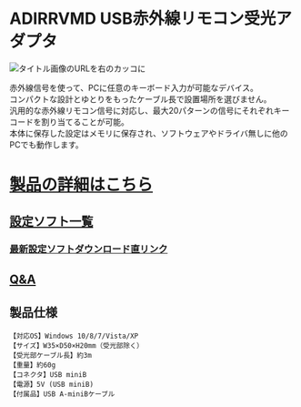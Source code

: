 # ADIRRVMD USB赤外線リモコン受光アダプタ



![タイトル画像のURLを右のカッコに](https://bit-trade-one.co.jp/wp/wp-content/uploads/2021/11/P1450747.jpg)

赤外線信号を使って、PCに任意のキーボード入力が可能なデバイス。  
コンパクトな設計とゆとりをもったケーブル長で設置場所を選びません。  
汎用的な赤外線リモコン信号に対応し、最大20パターンの信号にそれぞれキーコードを割り当てることが可能。  
本体に保存した設定はメモリに保存され、ソフトウェアやドライバ無しに他のPCでも動作します。   

# [製品の詳細はこちら](https://bit-trade-one.co.jp/adirrvmd/) 

## [設定ソフト一覧](https://github.com/bit-trade-one/ADIRRVMD-USB-IR-Receive-Adapter/raw/master/App/)  
### [最新設定ソフトダウンロード直リンク](https://github.com/bit-trade-one/ADIRRVMD-USB-IR-Receive-Adapter/raw/master/App/ADIRRVMD_IR_REMOCON_CT_v120.zip)  

## [Q&A](https://github.com/bit-trade-one/ADIRRVMD-USB-IR-Receive-Adapter/blob/master/FAQ.md)

## 製品仕様
    【対応OS】Windows 10/8/7/Vista/XP
    【サイズ】W35×D50×H20mm（受光部除く）
    【受光部ケーブル長】約3m
    【重量】約60g
    【コネクタ】USB miniB
    【電源】5V (USB miniB)
    【付属品】USB A-miniBケーブル
